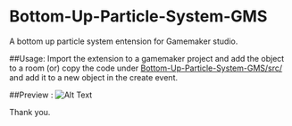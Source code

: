 # Bottom-Up-Particle-System-GMS

A bottom up particle system entension for Gamemaker studio. 

##Usage:
Import the extension to a gamemaker project and add the object to a room (or) copy the code under 
[Bottom-Up-Particle-System-GMS/src/](https://github.com/BharathVishal/Bottom-Up-Particle-System-GMS/blob/master/src/Particle_system_code.txt) and add it to a new object in the create event.

##Preview : 
![Alt Text](https://github.com/BharathVishal/Bottom-Up-Particle-System-GMS/blob/master/Preview%20GIF/preview-gif.gif)

Thank you.
